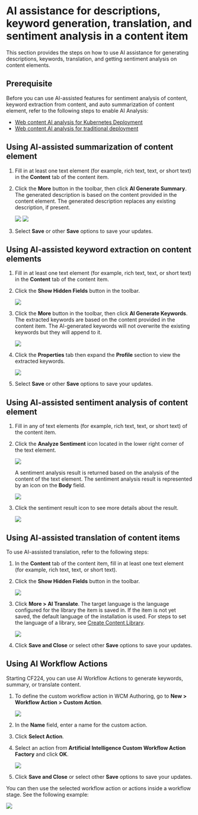# AI assistance for descriptions, keyword generation, translation, and sentiment analysis in a content item

This section provides the steps on how to use AI assistance for generating descriptions, keywords, translation, and getting sentiment analysis on content elements.

## Prerequisite

Before you can use AI-assisted features for sentiment analysis of content, keyword extraction from content, and auto summarization of content element, refer to the following steps to enable AI Analysis:

- [Web content AI analysis for Kubernetes Deployment](../../../../../get_started/plan_deployment/container_deployment/wcm_content_ai_analysis.md)
- [Web content AI analysis for traditional deployment](../../../../../get_started/plan_deployment/traditional_deployment/wcm_env/wcm_ai_analysis.md)

## Using AI-assisted summarization of content element

1. Fill in at least one text element (for example, rich text, text, or short text) in the **Content** tab of the content item.

2. Click the **More** button in the toolbar, then click **AI Generate Summary**. The generated description is based on the content provided in the content element. The generated description replaces any existing description, if present.

    ![](../../../../../assets/HCL_Authoring_Portlet_Generate_Description_Toolbar.png)
    ![](../../../../../assets/HCL_Authoring_Portlet_Generate_Description_GeneratedDescription.png)

3. Select **Save** or other **Save** options to save your updates.

## Using AI-assisted keyword extraction on content elements

1. Fill in at least one text element (for example, rich text, text, or short text) in the **Content** tab of the content item.

2. Click the **Show Hidden Fields** button in the toolbar.

    ![](../../../../../assets/HCL_Authoring_Portlet_Generate_Keywords_ShowHiddenFields.png)

3. Click the **More** button in the toolbar, then click **AI Generate Keywords**. The extracted keywords are based on the content provided in the content item. The AI-generated keywords will not overwrite the existing keywords but they will append to it.

    ![](../../../../../assets/HCL_Authoring_Portlet_Generate_Keywords_Toolbar.png)

4. Click the **Properties** tab then expand the **Profile** section to view the extracted keywords.

    ![](../../../../../assets/HCL_Authoring_Portlet_Generate_Keywords_GeneratedKeywords.png)

5. Select **Save** or other **Save** options to save your updates.

## Using AI-assisted sentiment analysis of content element

1. Fill in any of text elements (for example, rich text, text, or short text) of the content item.

2. Click the **Analyze Sentiment** icon located in the lower right corner of the text element. 

    ![](../../../../../assets/HCL_Authoring_Portlet_SentimentAnalysis_AnalyzeSentiment.png)
    
    A sentiment analysis result is returned based on the analysis of the content of the text element. The sentiment analysis result is represented by an icon on the **Body** field.
    
    ![](../../../../../assets/HCL_Authoring_Portlet_SentimentAnalysis_SentimentResult.png)

3. Click the sentiment result icon to see more details about the result.

    ![](../../../../../assets/HCL_Authoring_Portlet_SentimentAnalysis_SentimentPopover.png)

## Using AI-assisted translation of content items

To use AI-assisted translation, refer to the following steps:

1. In the **Content** tab of the content item, fill in at least one text element (for example, rich text, text, or short text).

2. Click the **Show Hidden Fields** button in the toolbar.

    ![](../../../../../assets/HCL_Authoring_Portlet_Generate_Keywords_ShowHiddenFields.png)

3. Click **More > AI Translate**. 
           The target language is the language configured for the library the item is saved in. If the item is not yet saved, the default language of the installation is used. For steps to set the language of a library, see [Create Content Library](../../web_content_libraries/oob_content_createlib.md).

    ![](../../../../../assets/HCL_Authoring_Portlet_Translate_Toolbar.png)

5. Click **Save and Close** or select other **Save** options to save your updates.

## Using AI Workflow Actions

Starting CF224, you can use AI Workflow Actions to generate keywords, summary, or translate content.

1. To define the custom workflow action in WCM Authoring, go to **New > Workflow Action > Custom Action**.
     
     ![](../../../../../assets/HCL_Authoring_Portlet_Custom_Action.png)
2. In the **Name** field, enter a name for the custom action. 
3. Click **Select Action**.
4. Select an action from **Artificial Intelligence Custom Workflow Action Factory** and click **OK**.

     ![](../../../../../assets/HCL_Authoring_Portlet_Custom_Action_Select.png)

3. Click **Save and Close** or select other **Save** options to save your updates.

You can then use the selected workflow action or actions inside a workflow stage. See the following example:

![](../../../../../assets/HCL_Authoring_Portlet_Custom_Workflow_Stage.png)
